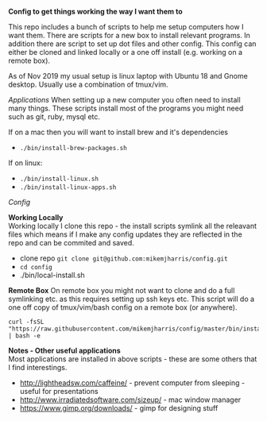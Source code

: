**Config to get things working the way I want them to**

This repo includes a bunch of scripts to help me setup computers how I want them.  There are scripts for a new box to install relevant programs.  In addition there are script to set up dot files and other config. This config can either be cloned and linked locally or a one off install (e.g. working on a remote box). 

As of Nov 2019 my usual setup is linux laptop with Ubuntu 18 and Gnome desktop.  Usually use a combination of tmux/vim.

*Applications*
When setting up a new computer you often need to install many things.  These scripts install most of the programs you might need such as git, ruby, mysql etc.

If on a mac then you will want to install brew and it's dependencies
- `./bin/install-brew-packages.sh`

If on linux:
- `./bin/install-linux.sh`
- `./bin/install-linux-apps.sh`


*Config*

**Working Locally**  
Working locally I clone this repo - the install scripts symlink all the releavant files which means if I make any config updates they are reflected in the repo and can be commited and saved. 

- clone repo `git clone git@github.com:mikemjharris/config.git`
- `cd config`
- ./bin/local-install.sh

**Remote Box**
On remote box you might not want to clone and do a full symlinking etc. as this requires setting up ssh keys etc.
This script will do a one off copy of tmux/vim/bash config on a remote box (or anywhere). 
```
curl -fsSL "https://raw.githubusercontent.com/mikemjharris/config/master/bin/install.sh" | bash -e
```


**Notes - Other useful applications**  
Most applications are installed in above scripts - these are some others that I find interestings.
- http://lightheadsw.com/caffeine/  - prevent computer from sleeping - useful for presentations  
- http://www.irradiatedsoftware.com/sizeup/  - mac window manager  
- https://www.gimp.org/downloads/ - gimp for designing stuff  


